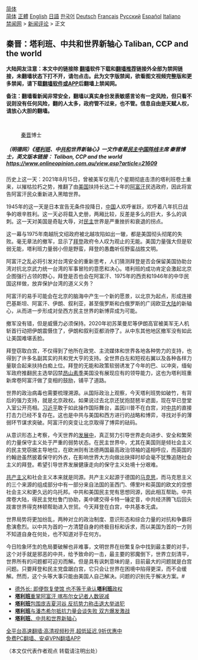  <!-- 面包屑导航 --> <div class="breadcrumb"><!-- GTranslate: https://gtranslate.io/ -->  <div class="switcher notranslate">  <div class="selected">  <a href="#" onclick="return false;"> 简体</a>  </div>  <div class="option">  <a href="https://www.bannedbook.org" onclick="doGTranslate('zh-CN|zh-CN');jQuery('div.switcher div.selected a').html(jQuery(this).html());return false;" title="简体中文" class="nturl selected"> 简体</a>  <a href="https://www.bannedbook.org/zh-tw/" onclick="doGTranslate('zh-CN|zh-TW');jQuery('div.switcher div.selected a').html(jQuery(this).html());return false;" title="繁體中文" class="nturl"> 正體</a>  <a href="https://www.bannedbook.org/en/" onclick="doGTranslate('zh-CN|en');jQuery('div.switcher div.selected a').html(jQuery(this).html());return false;" title="English" class="nturl"> English</a>  <a href="https://www.bannedbook.org/ja/" onclick="doGTranslate('zh-CN|ja');jQuery('div.switcher div.selected a').html(jQuery(this).html());return false;" title="日本語" class="nturl"> 日語</a>  <a href="https://www.bannedbook.org/ko/" onclick="doGTranslate('zh-CN|ko');jQuery('div.switcher div.selected a').html(jQuery(this).html());return false;" title="한국어" class="nturl"> 한국어</a>  <a href="https://www.bannedbook.org/de/" onclick="doGTranslate('zh-CN|de');jQuery('div.switcher div.selected a').html(jQuery(this).html());return false;" title="Deutsch" class="nturl"> Deutsch</a>  <a href="https://www.bannedbook.org/fr/" onclick="doGTranslate('zh-CN|fr');jQuery('div.switcher div.selected a').html(jQuery(this).html());return false;" title="Français" class="nturl"> Français</a>  <a href="https://www.bannedbook.org/ru/" onclick="doGTranslate('zh-CN|ru');jQuery('div.switcher div.selected a').html(jQuery(this).html());return false;" title="Русский" class="nturl"> Русский</a>  <a href="https://www.bannedbook.org/es/" onclick="doGTranslate('zh-CN|es');jQuery('div.switcher div.selected a').html(jQuery(this).html());return false;" title="Español" class="nturl"> Español</a>  <a href="https://www.bannedbook.org/it/" onclick="doGTranslate('zh-CN|it');jQuery('div.switcher div.selected a').html(jQuery(this).html());return false;" title="Italiano" class="nturl"> Italiano</a>  </div>  </div>      <div class='breadcrumb-sub'><!-- Breadcrumb NavXT 6.3.0 --> <a href="https://www.bannedbook.org/" class="home">禁闻网</a> &gt; <a href="https://www.bannedbook.org/bnews/comments/" class="category">新闻评论</a> &gt; 正文</div></div><h2>秦晋：塔利班、中共和世界新轴心 Taliban, CCP and the world</h2> <p class="notice"><b>大陆网友注意：本文中的链接除 <a href="https://github.com/bannedbook/fanqiang" >翻墙</a>软件下载和<a href="https://github.com/killgcd/justmysocks/blob/master/README.md">翻墙推荐</a>链接外全部为禁网链接，未翻墙状态下打不开，请勿点击。此为文字版禁闻，欲看图文视频完整版和更多禁闻，请下载<a href="https://github.com/bannedbook/fanqiang">翻墙软件或APP</a>后翻墙上禁闻网。</p><p>备注：翻墙看新闻非常安全，翻墙以真实身份发表敏感言论有一定风险，但只看不说则没有任何风险，翻的人太多，政府管不过来，也不管。信息自由是天赋人权，请放心大胆的翻墙。</b></p>  <div class="entry"> <br /> <figure><a href="https://i0.wp.com/upload-images-bucket-v64rleca837do.s3.eu-west-1.amazonaws.com/wp-content/uploads/2020/09/25102722/qin-jin.jpg?fit=691%2C482&#038;ssl=1" data-caption="秦晋博士"></a><figcaption class="wp-caption-text"><a href="https://www.bannedbook.org/bnews/tag/%e7%a7%a6%e6%99%8b/" class="st_tag internal_tag" rel="tag" title="标签 秦晋 下的日志">秦晋</a>博士</figcaption></figure> <h5>（明德网）《<a href="https://www.bannedbook.org/bnews/tag/%e5%a1%94%e5%88%a9%e7%8f%ad/" class="st_tag internal_tag" rel="tag" title="标签 塔利班 下的日志">塔利班</a>、中<a href="https://www.bannedbook.org/bnews/tag/%E5%85%B1%E5%92%8C/" class="st_tag internal_tag" rel="tag" title="标签 共和 下的日志">共和</a>世界新轴心》一文作者是<span class='wp_keywordlink'><a href="https://www.bannedbook.org/forum53/topic3825.html" title="民主中国阵线" target="_blank">民主中国阵线</a></span>主席 秦晋博士，英文版本链接： Taliban, CCP and the world  <a href="https://www.onlineopinion.com.au/view.asp?article=21609"> https://www.onlineopinion.com.au/view.asp?article=21609</a></h5> <p>历史上这一天：2021年8月15日，曾被美军仅用几个星期彻底击溃的塔利班卷土重来，以摧枯拉朽之势，推翻了由<a href="https://www.bannedbook.org/bnews/tag/%e7%be%8e%e5%9b%bd/" class="st_tag internal_tag" rel="tag" title="标签 美国 下的日志">美国</a>扶持长达二十年的<a href="https://www.bannedbook.org/bnews/tag/%e9%98%bf%e5%af%8c%e6%b1%97/" class="st_tag internal_tag" rel="tag" title="标签 阿富汗 下的日志">阿富汗</a>民选政府，因此将宣告阿富汗民众重新进入黑暗世界。</p> <p>1945年的这一天是日本宣告无条件投降日，<span class='wp_keywordlink_affiliate'><a href="https://www.bannedbook.org/" title="中国" target="_blank">中国</a></span>人欢呼雀跃，欢呼着八年抗日战争的艰辛胜利。这一天必将载入史册，两厢比较，反差是多么的巨大，多么的讽刺。这一天对美国是奇耻大辱，对<a href="https://www.bannedbook.org/bnews/tag/%e6%b0%91%e4%b8%bb/" class="st_tag internal_tag" rel="tag" title="标签 民主 下的日志">民主</a>世界是严重挫折和衰退的拐点。</p> <p>这一幕与1975年南越阮文绍政府被北越攻陷如出一辙，都是美国彻头彻尾的失败。毫无章法的撤军，显示了<a href="https://www.bannedbook.org/bnews/tag/%e6%8b%9c%e7%99%bb/" class="st_tag internal_tag" rel="tag" title="标签 拜登 下的日志">拜登</a>政府令人叹为观止的无能。美国力量强大但是软弱无能，塔利班力量弱小但是野蛮，拜登的愚蠢听任野蛮战胜文明。</p>  <p>阿富汗之乱必将引发对台湾安全的重新思考，人们猜测拜登是否会保留美国协助台湾对抗北京武力统一台湾的军事冒险的意愿和决心。塔利班的成功肯定会激起北京企图强行占领的野心，拜登是否也会在阿富汗、1975年的西贡和1946年的中华民国这样做，放弃保护台湾的道义义务？</p> <p>阿富汗的易手可能会在北京的脑海中产生一个新的愿景，以北京为起点，形成连接巴基斯坦、阿富汗、伊朗、叙利亚，甚至俄罗斯和白俄罗斯的广阔欧亚<span class='wp_keywordlink_affiliate'><a href="https://www.bannedbook.org/" title="大陆" target="_blank">大陆</a></span>的新轴心，从而进一步形成对垒西方民主世界的新博弈成为可能。</p> <p>撤军没有错，但是威慑力必须保持。2020年初苏莱曼尼等伊朗高官被美军无人机斩首行动把伊朗震慑住了，伊朗和叙利亚都消停了。从中东其他地区撤军没有如此让美国难堪丢脸。</p>  <p>拜登窃取白宫，不仅得到了他所在政党、主流媒体和世界各地各种势力的支持，也得到了许多名副其实的共和党大亨的支持。全世界白左和短视右翼以及各种各样力量联合起来扶持白痴上位。拜登的无能和政策软弱诱发了今年的巴、以冲突，缅甸军政府推翻民主选举囚禁<span class='wp_keywordlink'><a href="https://www.bannedbook.org/forum11/topic299.html" title="禁片：《The Lady》《昂山素季》" target="_blank">昂山素季</a></span>美国没有展现应有的领导能力，这也为塔利班重新席卷阿富汗做了变相的鼓励，铺平了道路。</p> <p>世界的政治病毒也需要梳理溯源。从国际政治上观察，今天塔利班势如破竹，有背后的强力支持，就是北京政权。如果说过去北京还犹抱琵琶半遮面，现在早已登堂入室公开亮相。<a href="https://www.bannedbook.org/bnews/tag/%e4%b9%a0%e8%bf%91%e5%b9%b3/" class="st_tag internal_tag" rel="tag" title="标签 习近平 下的日志">习近平</a>敢于如此操作国际舞台，盖因川普不在白宫，对<a href="https://www.bannedbook.org/bnews/tag/%e4%b8%ad%e5%85%b1/" class="st_tag internal_tag" rel="tag" title="标签 中共 下的日志">中共</a>的直接打击力已经不复存在。这也是中共与美国和西方进行的战略和博弈，寻找对手的薄弱环节谋求突破。阿富汗的突变让北京取得了博弈的砝码。</p> <p>从意识形态上考察，今天世界的<span class='wp_keywordlink'><a href="https://www.bannedbook.org/forum11/topic335.html" title="禁片：发展中出现的问题，只能靠发展解决？" target="_blank">发展中</a></span>，真正努力引导世界走向进步、安全和繁荣的力量保守主义处于严重的弱势状态。在民主世界中，尤其在美国则是倾社会主义的民主党窃据主导地位，在欧洲则有法德两国最高政治领袖的遥相呼应，而英国的约翰逊虽然披着保守的外衣，在影响世界大方向做出抉择时却会毫不犹豫追随社会主义的拜登。希望引导世界发展健康走向的保守主义处境十分艰难。</p>  <p><span class='wp_keywordlink'><a href="https://www.bannedbook.org/forum2/topic6177.html" title="《共产主义的终极目的》" target="_blank">共产主义</a></span>和社会主义本来就是同源。共产主义起源于德国的<span class='wp_keywordlink'><a href="https://www.bannedbook.org/forum2/topic105.html" title="《马克思的成魔之路》" target="_blank">马克思</a></span>，而马克思主义的三个来源的组成部分中有一部分来自法国的圣西门、傅里叶和英国的欧文的空想社会主义和更久远的乌托邦。中共和美国民主党有思想同源，因此相互帮助。中共席卷大陆，得民主党杜鲁门协助，美中建交得卡特一锤定音，中共经济腾飞后回头戕害世界得克林顿帮助进入世贸。今天拜登在白宫，中共基本无虞。</p> <p>世界局势将更加纷乱，两种对立的政治制度、意识形态和综合力量的对抗和争霸将愈演愈烈。以中共为首的一方清楚自身的终极目标和诉求，而以美国为首的一方则不知道自身在何处，也不知道对手在何方。</p> <p>今日险象环生的危局要破解也非难事，文明世界在纷繁复杂中找到最主要的对手，这个对手就是邪恶的中共，给予致命的一击，最主要的邪魔倒下，世界立刻清平，世界所有的问题都可迎刃而解。但是具有讽刺意味的是，目前最大的问题就是白宫问题。只要拜登和民主党盘踞白宫，它只会让世界在困境中陷得更深，而不会缓解。然而，这个头等大事只能由美国人自己解决。问题的识别先于解决方案。#</p>  <ul class='op-related-articles' title='相关阅读'> <li><a href='https://www.bannedbook.org/bnews/baitai/20210902/1617559.html' target='_blank'>德外长: 即便恢复使馆 也不等于承认<b>塔利班</b>政权</a></li> <li><a href='https://www.bannedbook.org/bnews/baitai/20210902/1617520.html' target='_blank'><b>塔利班</b>重掌阿富汗 喀布尔女记者人数锐减</a></li> <li><a href='https://www.bannedbook.org/bnews/baitai/20210902/1617517.html' target='_blank'><b>塔利班</b>包围庞吉夏河谷 反抗势力称击退大举进犯</a></li> <li><a href='https://www.bannedbook.org/bnews/baitai/20210902/1617515.html' target='_blank'><b>塔利班</b>与潘杰希尔抵抗力量会谈失败 双方爆发激战</a></li> <li><a href='https://www.bannedbook.org/bnews/baitai/20210902/1617487.html' target='_blank'><b>塔利班</b>、中共和世界新轴心</a></li> </ul> <p class="texttj"> <a href="https://github.com/bannedbook/fanqiang/wiki/V2ray%E6%9C%BA%E5%9C%BA" target="_blank">全平台高速翻墙:高清视频秒开,超低延迟,9折优惠中</a><br/> <a href="https://github.com/bannedbook/fanqiang/wiki/%E7%A6%81%E9%97%BB%E7%BD%91%E5%AE%89%E5%8D%93%E7%BF%BB%E5%A2%99%E6%96%B0%E9%97%BBAPP" target="_blank">免费PC翻墙、安卓VPN翻墙APP</a></p><p>（本文仅代表作者观点 转载请注明出处）</p><a name='sharetosocial'></a>  <div style="margin-bottom:5px;padding-bottom:5px;clear:both"> <div id="archive-pix-1" class="banner-ads"> <!-- AuctionX Display platform tag START --> <div id="26318x728x90x621x_ADSLOT2" clicktrack="%%CLICK_URL_ESC%%"></div> <!-- AuctionX Display platform tag END --> </div> <div id="archive-pix-2" class="banner-ads"> <!-- AuctionX Display platform tag START --> <div id="26315x300x250x621x_ADSLOT2" clicktrack="%%CLICK_URL_ESC%%"></div> <!-- AuctionX Display platform tag END --> </div> </div>  <div id="archive-pix-1" class="banner-ads"> <!-- AuctionX Display platform tag START --> <div id="26318x728x90x621x_ADSLOT3" clicktrack="%%CLICK_URL_ESC%%"></div> <!-- AuctionX Display platform tag END --> </div> </div><!--END ENTRY--> 